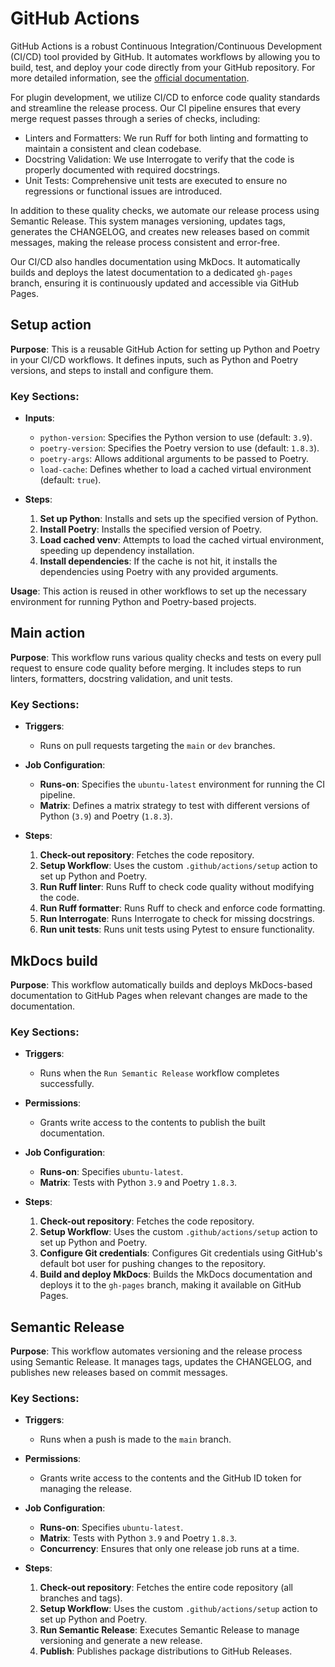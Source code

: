 # GitHub Actions

GitHub Actions is a robust Continuous Integration/Continuous Development (CI/CD) tool provided by GitHub. It automates workflows by allowing you to build, test, and deploy your code directly from your GitHub repository. For more detailed information, see the [official documentation](https://docs.github.com/en/actions).

For plugin development, we utilize CI/CD to enforce code quality standards and streamline the release process. Our CI pipeline ensures that every merge request passes through a series of checks, including:
- Linters and Formatters: We run Ruff for both linting and formatting to maintain a consistent and clean codebase.
- Docstring Validation: We use Interrogate to verify that the code is properly documented with required docstrings.
- Unit Tests: Comprehensive unit tests are executed to ensure no regressions or functional issues are introduced.

In addition to these quality checks, we automate our release process using Semantic Release. This system manages versioning, updates tags, generates the CHANGELOG, and creates new releases based on commit messages, making the release process consistent and error-free.

Our CI/CD also handles documentation using MkDocs. It automatically builds and deploys the latest documentation to a dedicated `gh-pages` branch, ensuring it is continuously updated and accessible via GitHub Pages.

## Setup action

**Purpose**:
This is a reusable GitHub Action for setting up Python and Poetry in your CI/CD workflows. It defines inputs, such as Python and Poetry versions, and steps to install and configure them.

### Key Sections:
- **Inputs**:
  - `python-version`: Specifies the Python version to use (default: `3.9`).
  - `poetry-version`: Specifies the Poetry version to use (default: `1.8.3`).
  - `poetry-args`: Allows additional arguments to be passed to Poetry.
  - `load-cache`: Defines whether to load a cached virtual environment (default: `true`).

- **Steps**:
  1. **Set up Python**: Installs and sets up the specified version of Python.
  2. **Install Poetry**: Installs the specified version of Poetry.
  3. **Load cached venv**: Attempts to load the cached virtual environment, speeding up dependency installation.
  4. **Install dependencies**: If the cache is not hit, it installs the dependencies using Poetry with any provided arguments.

**Usage**: This action is reused in other workflows to set up the necessary environment for running Python and Poetry-based projects.

## Main action

**Purpose**:
This workflow runs various quality checks and tests on every pull request to ensure code quality before merging. It includes steps to run linters, formatters, docstring validation, and unit tests.

### Key Sections:
- **Triggers**:
  - Runs on pull requests targeting the `main` or `dev` branches.

- **Job Configuration**:
  - **Runs-on**: Specifies the `ubuntu-latest` environment for running the CI pipeline.
  - **Matrix**: Defines a matrix strategy to test with different versions of Python (`3.9`) and Poetry (`1.8.3`).

- **Steps**:
  1. **Check-out repository**: Fetches the code repository.
  2. **Setup Workflow**: Uses the custom `.github/actions/setup` action to set up Python and Poetry.
  3. **Run Ruff linter**: Runs Ruff to check code quality without modifying the code.
  4. **Run Ruff formatter**: Runs Ruff to check and enforce code formatting.
  5. **Run Interrogate**: Runs Interrogate to check for missing docstrings.
  6. **Run unit tests**: Runs unit tests using Pytest to ensure functionality.

## MkDocs build

**Purpose**:
This workflow automatically builds and deploys MkDocs-based documentation to GitHub Pages when relevant changes are made to the documentation.

### Key Sections:
- **Triggers**:
  - Runs when the `Run Semantic Release` workflow completes successfully.

- **Permissions**:
  - Grants write access to the contents to publish the built documentation.

- **Job Configuration**:
  - **Runs-on**: Specifies `ubuntu-latest`.
  - **Matrix**: Tests with Python `3.9` and Poetry `1.8.3`.

- **Steps**:
  1. **Check-out repository**: Fetches the code repository.
  2. **Setup Workflow**: Uses the custom `.github/actions/setup` action to set up Python and Poetry.
  3. **Configure Git credentials**: Configures Git credentials using GitHub's default bot user for pushing changes to the repository.
  4. **Build and deploy MkDocs**: Builds the MkDocs documentation and deploys it to the `gh-pages` branch, making it available on GitHub Pages.

## Semantic Release

**Purpose**:
This workflow automates versioning and the release process using Semantic Release. It manages tags, updates the CHANGELOG, and publishes new releases based on commit messages.

### Key Sections:
- **Triggers**:
  - Runs when a push is made to the `main` branch.

- **Permissions**:
  - Grants write access to the contents and the GitHub ID token for managing the release.

- **Job Configuration**:
  - **Runs-on**: Specifies `ubuntu-latest`.
  - **Matrix**: Tests with Python `3.9` and Poetry `1.8.3`.
  - **Concurrency**: Ensures that only one release job runs at a time.

- **Steps**:
  1. **Check-out repository**: Fetches the entire code repository (all branches and tags).
  2. **Setup Workflow**: Uses the custom `.github/actions/setup` action to set up Python and Poetry.
  3. **Run Semantic Release**: Executes Semantic Release to manage versioning and generate a new release.
  4. **Publish**: Publishes package distributions to GitHub Releases.
